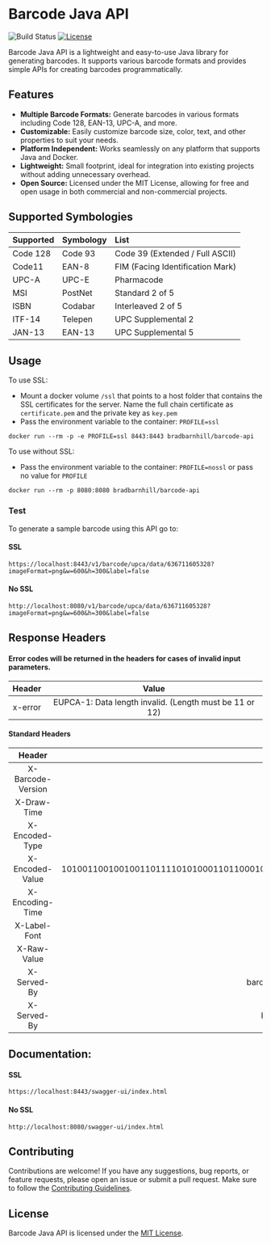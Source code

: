 # Barcode Java API

![Build Status](https://github.com/barnhill/barcode-java-api/workflows/Barcode%20API%20CI/badge.svg)
[![License](https://img.shields.io/badge/license-MIT-blue.svg)](https://github.com/barnhill/barcode-java-api/blob/master/LICENSE)

Barcode Java API is a lightweight and easy-to-use Java library for generating barcodes. It supports various barcode formats and provides simple APIs for creating barcodes programmatically.

## Features

- **Multiple Barcode Formats:** Generate barcodes in various formats including Code 128, EAN-13, UPC-A, and more.
- **Customizable:** Easily customize barcode size, color, text, and other properties to suit your needs.
- **Platform Independent:** Works seamlessly on any platform that supports Java and Docker.
- **Lightweight:** Small footprint, ideal for integration into existing projects without adding unnecessary overhead.
- **Open Source:** Licensed under the MIT License, allowing for free and open usage in both commercial and non-commercial projects.

## Supported Symbologies

|   Supported   |  Symbology    | List  |
| :------------- | :------------- | :-----|
| Code 128      | Code 93       | Code 39 (Extended / Full ASCII) |
| Code11        | EAN-8         | FIM (Facing Identification Mark) |
| UPC-A         | UPC-E         | Pharmacode   |
| MSI           | PostNet       | Standard 2 of 5 |
| ISBN          | Codabar       | Interleaved 2 of 5 |
| ITF-14        | Telepen       | UPC Supplemental 2 |
| JAN-13        | EAN-13        | UPC Supplemental 5 |

## Usage

To use SSL:

- Mount a docker volume `/ssl` that points to a host folder that contains the SSL certificates for the server.
Name the full chain certificate as `certificate.pem` and the private key as `key.pem`
- Pass the environment variable to the container: `PROFILE=ssl`

```
docker run --rm -p -e PROFILE=ssl 8443:8443 bradbarnhill/barcode-api
```

To use without SSL:
- Pass the environment variable to the container: `PROFILE=nossl` or pass no value for `PROFILE`

```
docker run --rm -p 8080:8080 bradbarnhill/barcode-api
```


### Test
To generate a sample barcode using this API go to:
#### SSL
```
https://localhost:8443/v1/barcode/upca/data/636711605328?imageFormat=png&w=600&h=300&label=false
```

#### No SSL
```
http://localhost:8080/v1/barcode/upca/data/636711605328?imageFormat=png&w=600&h=300&label=false
```

## Response Headers
#### Error codes will be returned in the headers for cases of invalid input parameters.

|      Header       |                                              Value                                              |
|:-----------------:|:-----------------------------------------------------------------------------------------------:|
| x-error |                                     EUPCA-1: Data length invalid. (Length must be 11 or 12)        |

#### Standard Headers

|      Header       |                                              Value                                              |
|:-----------------:|:-----------------------------------------------------------------------------------------------:|
| X-Barcode-Version |                                     Barcode for Java 2.7.3                                      |
|    X-Draw-Time    |                                           0.374072 ms                                           |
|  X-Encoded-Type   |                                              UPCA                                               |
|  X-Encoded-Value  | 10100110010010011011110101000110110001010111101010100010010010001110100111001011001101101100101 |
|  X-Encoding-Time  |                                           0.576274 ms                                           |
|   X-Label-Font    |                                              Serif                                              |
|    X-Raw-Value    |                                          123456789012                                           |
|    X-Served-By    |                                   barcode-api-c9f7bdd88-rq9wp                                   |
|    X-Served-By    |                                     barcode.someserver.com                                      |

## Documentation:
#### SSL
```
https://localhost:8443/swagger-ui/index.html
```

#### No SSL
```
http://localhost:8080/swagger-ui/index.html
```

## Contributing

Contributions are welcome! If you have any suggestions, bug reports, or feature requests, please open an issue or submit a pull request. Make sure to follow the [Contributing Guidelines](CONTRIBUTING.md).

## License

Barcode Java API is licensed under the [MIT License](LICENSE).